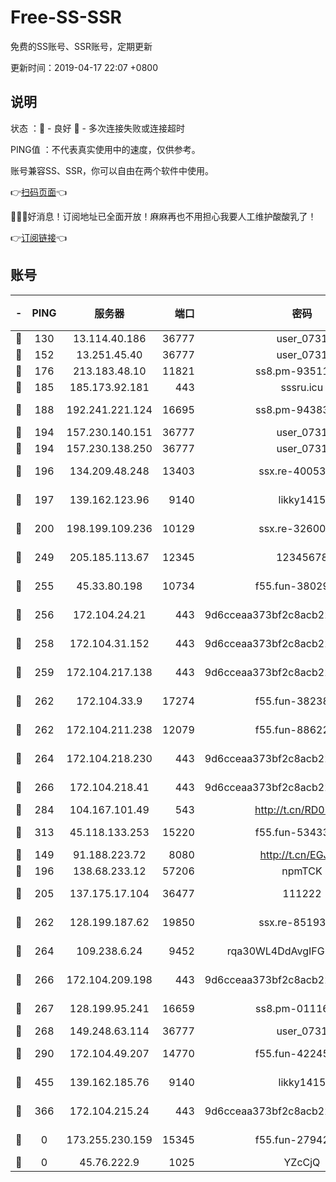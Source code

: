 # Free-SS-SSR

免费的SS账号、SSR账号，定期更新

更新时间：2019-04-17 22:07 +0800

## 说明

状态     ：🙂 - 良好 🙁 - 多次连接失败或连接超时

PING值   ：不代表真实使用中的速度，仅供参考。

账号兼容SS、SSR，你可以自由在两个软件中使用。

👉[扫码页面](https://liesauer.github.io/Free-SS-SSR/)👈

🎉🎉🎉好消息！订阅地址已全面开放！麻麻再也不用担心我要人工维护酸酸乳了！

👉[订阅链接](https://www.liesauer.net/yogurt/subscribe?ACCESS_TOKEN=DAYxR3mMaZAsaqUb)👈

## 账号

|-|PING|服务器|端口|密码|加密方式|区域|
|:----:|:----:|:-----:|-----:|:----:|:----:|:----:|
|🙂|130|13.114.40.186|36777|user_0731|chacha20|JP|
|🙂|152|13.251.45.40|36777|user_0731|chacha20|SG|
|🙂|176|213.183.48.10|11821|ss8.pm-93511134|rc4-md5|RU|
|🙂|185|185.173.92.181|443|sssru.icu|rc4-md5|RU|
|🙂|188|192.241.221.124|16695|ss8.pm-94383396|aes-256-cfb|US|
|🙂|194|157.230.140.151|36777|user_0731|chacha20|US|
|🙂|194|157.230.138.250|36777|user_0731|chacha20|US|
|🙂|196|134.209.48.248|13403|ssx.re-40053227|aes-256-cfb|US|
|🙂|197|139.162.123.96|9140|likky1415|aes-256-cfb|JP|
|🙂|200|198.199.109.236|10129|ssx.re-32600039|aes-256-cfb|US|
|🙂|249|205.185.113.67|12345|12345678|aes-256-cfb|US|
|🙂|255|45.33.80.198|10734|f55.fun-38029419|aes-256-cfb|US|
|🙂|256|172.104.24.21|443|9d6cceaa373bf2c8acb22e60b6a58be6|aes-256-cfb|US|
|🙂|258|172.104.31.152|443|9d6cceaa373bf2c8acb22e60b6a58be6|aes-256-cfb|US|
|🙂|259|172.104.217.138|443|9d6cceaa373bf2c8acb22e60b6a58be6|aes-256-cfb|US|
|🙂|262|172.104.33.9|17274|f55.fun-38238921|aes-256-cfb|SG|
|🙂|262|172.104.211.238|12079|f55.fun-88622379|aes-256-cfb|US|
|🙂|264|172.104.218.230|443|9d6cceaa373bf2c8acb22e60b6a58be6|aes-256-cfb|US|
|🙂|266|172.104.218.41|443|9d6cceaa373bf2c8acb22e60b6a58be6|aes-256-cfb|US|
|🙂|284|104.167.101.49|543|http://t.cn/RD0D7sx|rc4-md5|CA|
|🙂|313|45.118.133.253|15220|f55.fun-53433183|aes-256-cfb|SG|
|🙂|149|91.188.223.72|8080|http://t.cn/EGJIyrl|rc4-md5|RU|
|🙂|196|138.68.233.12|57206|npmTCK|rc4-md5|US|
|🙂|205|137.175.17.104|36477|111222|aes-256-cfb|US|
|🙂|262|128.199.187.62|19850|ssx.re-85193489|aes-256-cfb|SG|
|🙂|264|109.238.6.24|9452|rqa30WL4DdAvgIFG6Fs3znzTa|aes-256-cfb|FR|
|🙂|266|172.104.209.198|443|9d6cceaa373bf2c8acb22e60b6a58be6|aes-256-cfb|US|
|🙂|267|128.199.95.241|16659|ss8.pm-01116190|aes-256-cfb|SG|
|🙂|268|149.248.63.114|36777|user_0731|chacha20|CA|
|🙂|290|172.104.49.207|14770|f55.fun-42245858|aes-256-cfb|SG|
|🙂|455|139.162.185.76|9140|likky1415|aes-256-cfb|DE|
|🙁|366|172.104.215.24|443|9d6cceaa373bf2c8acb22e60b6a58be6|aes-256-cfb|US|
|🙁|0|173.255.230.159|15345|f55.fun-27942756|aes-256-cfb|US|
|🙁|0|45.76.222.9|1025|YZcCjQ|rc4-md5|JP|
